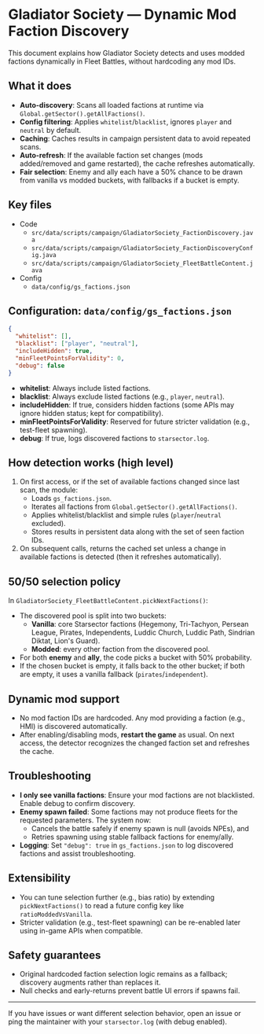 # Gladiator Society — Dynamic Mod Faction Discovery

This document explains how Gladiator Society detects and uses modded factions dynamically in Fleet Battles, without hardcoding any mod IDs.

## What it does
* __Auto-discovery__: Scans all loaded factions at runtime via `Global.getSector().getAllFactions()`.
* __Config filtering__: Applies `whitelist`/`blacklist`, ignores `player` and `neutral` by default.
* __Caching__: Caches results in campaign persistent data to avoid repeated scans.
* __Auto-refresh__: If the available faction set changes (mods added/removed and game restarted), the cache refreshes automatically.
* __Fair selection__: Enemy and ally each have a 50% chance to be drawn from vanilla vs modded buckets, with fallbacks if a bucket is empty.

## Key files
* Code
  * `src/data/scripts/campaign/GladiatorSociety_FactionDiscovery.java`
  * `src/data/scripts/campaign/GladiatorSociety_FactionDiscoveryConfig.java`
  * `src/data/scripts/campaign/GladiatorSociety_FleetBattleContent.java`
* Config
  * `data/config/gs_factions.json`

## Configuration: `data/config/gs_factions.json`
```json
{
  "whitelist": [],
  "blacklist": ["player", "neutral"],
  "includeHidden": true,
  "minFleetPointsForValidity": 0,
  "debug": false
}
```
* __whitelist__: Always include listed factions.
* __blacklist__: Always exclude listed factions (e.g., `player`, `neutral`).
* __includeHidden__: If true, considers hidden factions (some APIs may ignore hidden status; kept for compatibility).
* __minFleetPointsForValidity__: Reserved for future stricter validation (e.g., test-fleet spawning).
* __debug__: If true, logs discovered factions to `starsector.log`.

## How detection works (high level)
1. On first access, or if the set of available factions changed since last scan, the module:
   - Loads `gs_factions.json`.
   - Iterates all factions from `Global.getSector().getAllFactions()`.
   - Applies whitelist/blacklist and simple rules (`player`/`neutral` excluded).
   - Stores results in persistent data along with the set of seen faction IDs.
2. On subsequent calls, returns the cached set unless a change in available factions is detected (then it refreshes automatically).

## 50/50 selection policy
In `GladiatorSociety_FleetBattleContent.pickNextFactions()`:
* The discovered pool is split into two buckets:
  * __Vanilla__: core Starsector factions (Hegemony, Tri-Tachyon, Persean League, Pirates, Independents, Luddic Church, Luddic Path, Sindrian Diktat, Lion's Guard).
  * __Modded__: every other faction from the discovered pool.
* For both __enemy__ and __ally__, the code picks a bucket with 50% probability.
* If the chosen bucket is empty, it falls back to the other bucket; if both are empty, it uses a vanilla fallback (`pirates`/`independent`).

## Dynamic mod support
* No mod faction IDs are hardcoded. Any mod providing a faction (e.g., HMI) is discovered automatically.
* After enabling/disabling mods, __restart the game__ as usual. On next access, the detector recognizes the changed faction set and refreshes the cache.

## Troubleshooting
* __I only see vanilla factions__: Ensure your mod factions are not blacklisted. Enable debug to confirm discovery.
* __Enemy spawn failed__: Some factions may not produce fleets for the requested parameters. The system now:
  * Cancels the battle safely if enemy spawn is null (avoids NPEs), and
  * Retries spawning using stable fallback factions for enemy/ally.
* __Logging__: Set `"debug": true` in `gs_factions.json` to log discovered factions and assist troubleshooting.

## Extensibility
* You can tune selection further (e.g., bias ratio) by extending `pickNextFactions()` to read a future config key like `ratioModdedVsVanilla`.
* Stricter validation (e.g., test-fleet spawning) can be re-enabled later using in-game APIs when compatible.

## Safety guarantees
* Original hardcoded faction selection logic remains as a fallback; discovery augments rather than replaces it.
* Null checks and early-returns prevent battle UI errors if spawns fail.

---
If you have issues or want different selection behavior, open an issue or ping the maintainer with your `starsector.log` (with debug enabled).
